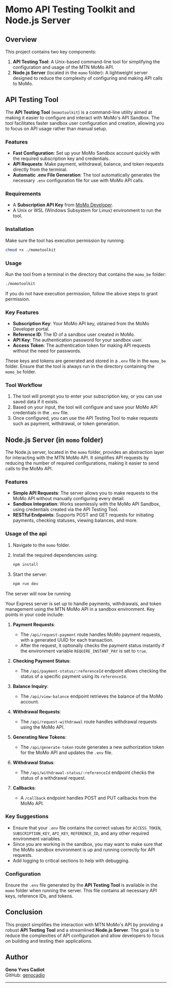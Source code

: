 # Momo API Testing Toolkit and Node.js Server

## Overview

This project contains two key components:
1. **API Testing Tool**: A Unix-based command-line tool for simplifying the configuration and usage of the MTN MoMo API.
2. **Node.js Server** (located in the `momo` folder): A lightweight server designed to reduce the complexity of configuring and making API calls to MoMo.

## API Testing Tool

The **API Testing Tool** (`momotoolkit`) is a command-line utility aimed at making it easier to configure and interact with MoMo's API Sandbox. The tool facilitates faster sandbox user configuration and creation, allowing you to focus on API usage rather than manual setup.

### Features

- **Fast Configuration**: Set up your MoMo Sandbox account quickly with the required subscription key and credentials.
- **API Requests**: Make payment, withdrawal, balance, and token requests directly from the terminal.
- **Automatic .env File Generation**: The tool automatically generates the necessary `.env` configuration file for use with MoMo API calls.

### Requirements

- A **Subscription API Key** from [MoMo Developer](https://momodeveloper.mtn.com/).
- A Unix or WSL (Windows Subsystem for Linux) environment to run the tool.

### Installation

Make sure the tool has execution permission by running:

```bash
chmod +x ./momotoolkit
```

### Usage

Run the tool from a terminal in the directory that contains the `momo_be` folder:

```bash
./momotoolkit
```

If you do not have execution permission, follow the above steps to grant permission.

### Key Features

- **Subscription Key**: Your MoMo API key, obtained from the MoMo Developer portal.
- **Reference ID**: The ID of a sandbox user created in MoMo.
- **API Key**: The authentication password for your sandbox user.
- **Access Token**: The authentication token for making API requests without the need for passwords.
  
These keys and tokens are generated and stored in a `.env` file in the `momo_be` folder. Ensure that the tool is always run in the directory containing the `momo_be` folder.

### Tool Workflow

1. The tool will prompt you to enter your subscription key, or you can use saved data if it exists.
2. Based on your input, the tool will configure and save your MoMo API credentials in the `.env` file.
3. Once configured, you can use the API Testing Tool to make requests such as payment, withdrawal, or token generation.

## Node.js Server (in `momo` folder)

The Node.js server, located in the `momo` folder, provides an abstraction layer for interacting with the MTN MoMo API. It simplifies API requests by reducing the number of required configurations, making it easier to send calls to the MoMo API.

### Features

- **Simple API Requests**: The server allows you to make requests to the MoMo API without manually configuring every detail.
- **Sandbox Integration**: Works seamlessly with the MoMo API Sandbox, using credentials created via the API Testing Tool.
- **RESTful Endpoints**: Supports POST and GET requests for initiating payments, checking statuses, viewing balances, and more.

### Usage of the api

1. Navigate to the `momo` folder.
2. Install the required dependencies using:

   ```bash
   npm install
   ```

3. Start the server:

   ```bash
   npm run dev
   ```

The server will now be running

Your Express server is set up to handle payments, withdrawals, and token management using the MTN MoMo API in a sandbox environment. Key points in your code include:

1. **Payment Requests**:
   - The `/api/request-payment` route handles MoMo payment requests, with a generated UUID for each transaction.
   - After the request, it optionally checks the payment status instantly if the environment variable `REQUIRE_INSTANT_PAY` is set to `true`.

2. **Checking Payment Status**:
   - The `/api/payment-status/:referenceId` endpoint allows checking the status of a specific payment using its `referenceId`.

3. **Balance Inquiry**:
   - The `/api/view-balance` endpoint retrieves the balance of the MoMo account.

4. **Withdrawal Requests**:
   - The `/api/request-withdrawal` route handles withdrawal requests using the MoMo API.

5. **Generating New Tokens**:
   - The `/api/generate-token` route generates a new authorization token for the MoMo API and updates the `.env` file.

6. **Withdrawal Status**:
   - The `/api/withdrawal-status/:referenceId` endpoint checks the status of a withdrawal request.

7. **Callbacks**:
   - A `/callback` endpoint handles POST and PUT callbacks from the MoMo API.

### Key Suggestions

- Ensure that your `.env` file contains the correct values for `ACCESS_TOKEN`, `SUBSCRIPTION_KEY`, `API_KEY`, `REFERENCE_ID`, and any other required environment variables.
- Since you are working in the sandbox, you may want to make sure that the MoMo sandbox environment is up and running correctly for API requests.
- Add logging to critical sections to help with debugging.

### Configuration

Ensure the `.env` file generated by the **API Testing Tool** is available in the `momo` folder when running the server. This file contains all necessary API keys, reference IDs, and tokens.

## Conclusion

This project simplifies the interaction with MTN MoMo's API by providing a robust **API Testing Tool** and a streamlined **Node.js Server**. The goal is to reduce the complexities of API configuration and allow developers to focus on building and testing their applications.

## Author

**Geno Yves Cadiot**  
GitHub: [genocadio](https://github.com/genocadio)

---